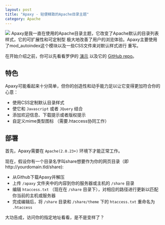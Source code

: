 ```yaml
---
layout: post
title: "Apaxy - 轻便精致的Apache目录主题"
category: Apache
---
```

<img src="http://adamwhitcroft.com/apaxy/img/example.png">
Apaxy是我一直在使用的Apache目录主题，它改变了Apache默认的目录列表样式，它的可扩展性和可定制型
极大地改善了用户的浏览体验。Apaxy主要使用了mod_autoindex这个模块以及一些CSS文件来对默认样式进行
重写。

在开始介绍之前，你可以先看看罗伊的 [演示](http://dearroy.info) 以及它的 [GitHub repo](https://github.com/AdamWhitcroft/Apaxy)。

## 特色
Apaxy可能看起来十分简单，但你的创造性和动手能力足以让它变得更加符合你的心意：

- 使用CSS定制默认目录样式
- 使它和 `Javascript` 或者 `JQuery` 结合
- 添加欢迎信息、下载提示或者版权提示
- 自定义mime类型图标 （需要.htaccess协同工作）

## 部署
首先，Apaxy需要在 `Apache(2.0.23+)` 环境下才能正常工作。

现在，假设你有一个目录名字叫share想要作为你的网页目录（即http://yourdomain.tld/share):

- 从Github下载Apaxy并解压
- 上传 `/apaxy` 文件夹中的内容到你的服务器或主机的 `/share` 目录
- 编辑 `htaccess.txt` （现在在 `/share` 目录下），对相应的路径进行更新以匹配你当前的主机或服务器
- 完成编辑后，将 `/share` 目录和 `/share/theme` 下的 `htaccess.txt` 重命名为 `.htaccess` 

大功告成，访问你的指定地址看看，是不是变样了？



